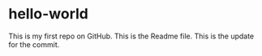 # hello-world
This is my first repo on GitHub.
This is the Readme file.
This is the update for the commit.
